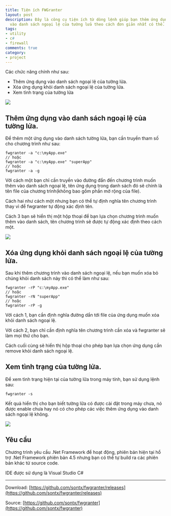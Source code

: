 ```yaml
---
title: Tiện ích FWGranter
layout: post
description: Đây là công cụ tiện ích từ dòng lệnh giúp bạn thêm ứng dụng của mình
  vào danh sách ngoại lệ của tường lửa theo cách đơn giản nhất có thể.
tags:
- utility
- c#
- firewall
comments: true
category:
- project
---
```


Các chức năng chính như sau:

* Thêm ứng dụng vào danh sách ngoại lệ của tường lửa.
* Xóa ứng dụng khỏi danh sách ngoại lệ của tường lửa.
* Xem tình trạng của tường lửa

![](https://1.bp.blogspot.com/-BP7eNBaXAMg/V1Pr2Q622ZI/AAAAAAAAOvI/IedMD9ERH0YDTUyOxndI7qZXpX-dknPDQCLcB/s1600/Capture.PNG)

Thêm ứng dụng vào danh sách ngoại lệ của tường lửa.
---------

Để thêm một ứng dụng vào danh sách tường lửa, bạn cần truyền tham số cho chương trình như sau:

```
fwgranter -a "c:\myApp.exe"
// hoặc
fwgranter -a "c:\myApp.exe" "superApp"
// hoặc
fwgranter -a -g
```

Với cách một bạn chỉ cần truyền vào đường đẩn đến chương trình muốn thêm vào danh sách ngoại lệ, tên ứng dụng trong danh sách đó sẽ chính là tên file của chương trình(không bao gồm phần mở rộng của file).

Cách hai như cách một nhưng bạn có thể tự định nghĩa tên chương trình thay vì để fwgranter tự động xác định tên.

Cách 3 bạn sẽ hiển thị một hộp thoại để bạn lựa chọn chương trình muốn thêm vào danh sách, tên chương trình sẽ được tự động xác định theo cách một.

![](https://4.bp.blogspot.com/-IWON0QUMya8/V1PsSpTaWMI/AAAAAAAAOvQ/Jq-1RaODRk4yP0dtehQog57ImyV0GHqRACKgB/s1600/Capture.PNG)

Xóa ứng dụng khỏi danh sách ngoại lệ của tường lửa.
-----------

Sau khi thêm chương trình vào danh sách ngoại lệ, nếu bạn muốn xóa bỏ chúng khỏi danh sách này thì có thể làm như sau:

```
fwgranter -rP "c:\myApp.exe"
// hoặc
fwgranter -rN "superApp"
// hoặc
fwgranter -rP -g
```

Với cách 1, bạn cần định nghĩa đường dẩn tới file của ứng dụng muốn xóa khỏi danh sách ngoại lệ.

Với cách 2, bạn chỉ cần định nghĩa tên chương trình cần xóa và fwgranter sẽ làm mọi thứ cho bạn.

Cách cuối cùng sẽ hiển thị hộp thoại cho phép bạn lựa chọn ứng dụng cần remove khỏi danh sách ngoại lệ.

Xem tình trạng của tường lửa.
------------

Để xem tình trạng hiện tại của tường lữa trong máy tính, bạn sử dụng lệnh sau:

```
fwgranter -s
```

Kết quả hiển thị cho bạn biết tường lữa có được cài đặt trong máy chưa, nó được enable chưa hay nó có cho phép các việc thêm ứng dụng vào danh sách ngoại lệ không.

![](https://2.bp.blogspot.com/-vOiJvO-hCFQ/V1Psm0dgAmI/AAAAAAAAOvc/ZR09FoP8J-EgpF8jtrj8L0Zb3dapZIILwCLcB/s1600/Capture.PNG)

Yêu cầu
-----

Chương trình yêu cầu .Net Framework để hoạt động, phiên bản hiện tại hổ trợ .Net Framework phiên bản 4.5 nhưng bạn có thể tự build ra các phiên bản khác từ source code.

IDE được sử dụng là Visual Studio C#

* * *

Download: [https://github.com/sontx/fwgranter/releases](https://github.com/sontx/fwgranter/releases)

Source: [https://github.com/sontx/fwgranter](https://github.com/sontx/fwgranter)
